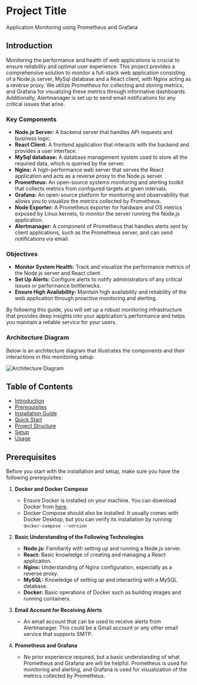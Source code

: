 # Project Title
Application Monitoring using Prometheus and Grafana

## Introduction
Monitoring the performance and health of web applications is crucial to ensure reliability and optimal user experience. This project provides a comprehensive solution to monitor a full-stack web application consisting of a Node.js server, MySql database and a React client, with Nginx acting as a reverse proxy. We utilize Prometheus for collecting and storing metrics, and Grafana for visualizing these metrics through informative dashboards. Additionally, Alertmanager is set up to send email notifications for any critical issues that arise.

### Key Components
- **Node.js Server:** A backend server that handles API requests and business logic.
- **React Client:** A frontend application that interacts with the backend and provides a user interface.
- **MySql database:** A database management system used to store all the required data, which is queried by the server.
- **Nginx:** A high-performance web server that serves the React application and acts as a reverse proxy to the Node.js server.
- **Prometheus:** An open-source systems monitoring and alerting toolkit that collects metrics from configured targets at given intervals.
- **Grafana:** An open-source platform for monitoring and observability that allows you to visualize the metrics collected by Prometheus.
- **Node Exporter:** A Prometheus exporter for hardware and OS metrics exposed by Linux kernels, to monitor the server running the Node.js application.
- **Alertmanager:** A component of Prometheus that handles alerts sent by client applications, such as the Prometheus server, and can send notifications via email.

### Objectives
- **Monitor System Health:** Track and visualize the performance metrics of the Node.js server and React client.
- **Set Up Alerts:** Configure alerts to notify administrators of any critical issues or performance bottlenecks.
- **Ensure High Availability:** Maintain high availability and reliability of the web application through proactive monitoring and alerting.

By following this guide, you will set up a robust monitoring infrastructure that provides deep insights into your application's performance and helps you maintain a reliable service for your users.

### Architecture Diagram
Below is an architecture diagram that illustrates the components and their interactions in this monitoring setup:

![Architecture Diagram](https://miro.medium.com/v2/resize:fit:1400/1*p5P9bpsI_0Qx6ZF9aQ3gtQ.png)

## Table of Contents
- [Introduction](#introduction)
- [Prerequisites](#prerequisites)
- [Installation Guide](/installation_guide.md)
- [Quick Start](/installation_guide.md#quick-start)
- [Project Structure](/installation_guide.md#project-structure)
- [Setup](/setup.md)
- [Usage](/usage.md)

## Prerequisites
Before you start with the installation and setup, make sure you have the following prerequisites:

1. **Docker and Docker Compose**
   - Ensure Docker is installed on your machine. You can download Docker from [here](https://www.docker.com/get-started).
   - Docker Compose should also be installed. It usually comes with Docker Desktop, but you can verify its installation by running:
     `docker-compose --version`

2. **Basic Understanding of the Following Technologies**
   - **Node.js:** Familiarity with setting up and running a Node.js server.
   - **React:** Basic knowledge of creating and managing a React application.
   - **Nginx:** Understanding of Nginx configuration, especially as a reverse proxy.
   - **MySQL:** Knowledge of setting up and interacting with a MySQL database.
   - **Docker:** Basic operations of Docker such as building images and running containers.

3. **Email Account for Receiving Alerts**
   - An email account that can be used to receive alerts from Alertmanager. This could be a Gmail account or any other email service that supports SMTP.

4. **Prometheus and Grafana**
   - No prior experience required, but a basic understanding of what Prometheus and Grafana are will be helpful. Prometheus is used for monitoring and alerting, and Grafana is used for visualization of the metrics collected by Prometheus.


